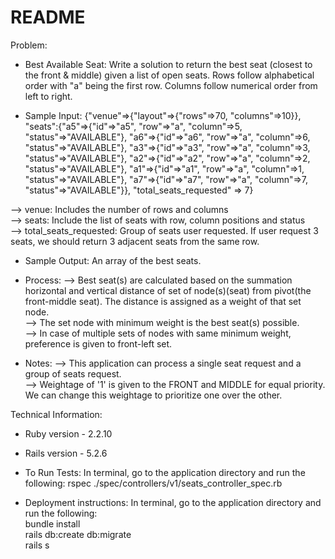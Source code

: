# README

Problem:

* Best Available Seat:
Write a solution to return the best seat (closest to the front & middle) given a list of open seats.
Rows follow alphabetical order with "a" being the first row. Columns follow numerical order
from left to right.

* Sample Input: 
{"venue"=>{"layout"=>{"rows"=>70, "columns"=>10}},
                  "seats":{"a5"=>{"id"=>"a5", "row"=>"a", "column"=>5, "status"=>"AVAILABLE"}, "a6"=>{"id"=>"a6", "row"=>"a", "column"=>6, "status"=>"AVAILABLE"}, 
                            "a3"=>{"id"=>"a3", "row"=>"a", "column"=>3, "status"=>"AVAILABLE"}, "a2"=>{"id"=>"a2", "row"=>"a", "column"=>2, "status"=>"AVAILABLE"}, 
                            "a1"=>{"id"=>"a1", "row"=>"a", "column"=>1, "status"=>"AVAILABLE"}, "a7"=>{"id"=>"a7", "row"=>"a", "column"=>7, "status"=>"AVAILABLE"}}, 
                  "total_seats_requested" => 7}

--> venue: Includes the number of rows and columns<br />
--> seats: Include the list of seats with row, column positions and status<br />
--> total_seats_requested: Group of seats user requested. If user request 3 seats, we should return 3 adjacent seats from the same row.

* Sample Output: An array of the best seats.

* Process:
    --> Best seat(s) are calculated based on the summation horizontal and vertical distance of set of node(s)(seat) from pivot(the front-middle seat). The distance is assigned as a weight of that set node.<br />
    --> The set node with minimum weight is the best seat(s) possible. <br />
    --> In case of multiple sets of nodes with same minimum weight, preference is given to front-left set.<br />
* Notes:
    --> This application can process a single seat request and a group of seats request. <br />
    --> Weightage of '1' is given to the FRONT and MIDDLE for equal priority. We can change this weightage to prioritize one over the other.<br /> 

Technical Information:

* Ruby version - 2.2.10
* Rails version - 5.2.6
* To Run Tests: In terminal, go to the application directory and run the following:
rspec ./spec/controllers/v1/seats_controller_spec.rb

* Deployment instructions: In terminal, go to the application directory and run the following:<br />
bundle install<br />
rails db:create db:migrate<br />
rails s<br />

